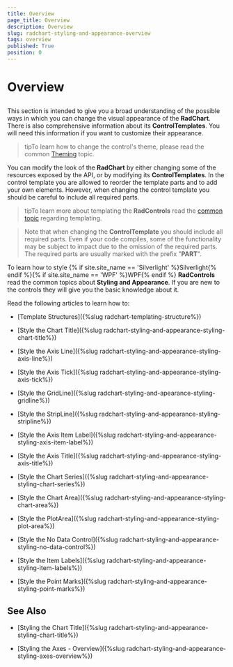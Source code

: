 ```yaml
---
title: Overview
page_title: Overview
description: Overview
slug: radchart-styling-and-appearance-overview
tags: overview
published: True
position: 0
---
```


# Overview



## 

This section is intended to give you a broad understanding of the possible ways in which you can change the visual appearance of the __RadChart__. There is also comprehensive information about its __ControlTemplates__. You will need this information if you want to customize their appearance.

>tipTo learn how to change the control's theme, please read the common [Theming](http://www.telerik.com/help/silverlight/common-styling-apperance-setting-theme.html) topic.

You can modify the look of the __RadChart__ by either changing some of the resources exposed by the API, or by modifying its __ControlTemplates__. In the control template you are allowed to reorder the template parts and to add your own elements. However, when changing the control template you should be careful to include all required parts.

>tipTo learn more about templating the __RadControls__ read the [common topic](http://www.telerik.com/help/silverlight/common-styling-appearance-edit-control-templates-blend.html) regarding templating.

>Note that when changing the __ControlTemplate__ you should include all required parts. Even if your code compiles, some of the functionality may be subject to impact due to the omission of the required parts. The required parts are usually marked with the prefix "__PART__".

To learn how to style {% if site.site_name == 'Silverlight' %}Silverlight{% endif %}{% if site.site_name == 'WPF' %}WPF{% endif %} __RadControls__ read the common topics about __Styling and Appearance__. If you are new to the controls they will give you the basic knowledge about it.

Read the following articles to learn how to:

* [Template Structures]({%slug radchart-templating-structure%})

* [Style the Chart Title]({%slug radchart-styling-and-appearance-styling-chart-title%})

* [Style the Axis Line]({%slug radchart-styling-and-appearance-styling-axis-line%})

* [Style the Axis Tick]({%slug radchart-styling-and-appearance-styling-axis-tick%})

* [Style the GridLine]({%slug radchart-styling-and-apearance-styling-gridline%})

* [Style the StripLine]({%slug radchart-styling-and-appearance-styling-stripline%})

* [Style the Axis Item Label]({%slug radchart-styling-and-appearance-styling-axis-item-label%})

* [Style the Axis Title]({%slug radchart-styling-and-appearance-styling-axis-title%})

* [Style the Chart Series]({%slug radchart-styling-and-appearance-styling-chart-series%})

* [Style the Chart Area]({%slug radchart-styling-and-appearance-styling-chart-area%})

* [Style the PlotArea]({%slug radchart-styling-and-appearance-styling-plot-area%})

* [Style the No Data Control]({%slug radchart-styling-and-appearance-styling-no-data-control%})

* [Style the Item Labels]({%slug radchart-styling-and-appearance-styling-item-labels%})

* [Style the Point Marks]({%slug radchart-styling-and-appearance-styling-point-marks%})

## See Also

 * [Styling the Chart Title]({%slug radchart-styling-and-appearance-styling-chart-title%})

 * [Styling the Axes - Overview]({%slug radchart-styling-and-appearance-styling-axes-overview%})
